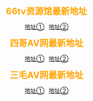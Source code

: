 <strong><p align="center"><font size="5" color="#FFA500">66tv资源馆最新地址</font></p></strong> 
<p align="center">
<font size="3" color="#FFD700"><a rel="nofollow" href="http://66tv78.com">地址①</a></font>
&nbsp;
<font size="3" color="#FFD700"><a rel="nofollow" href="http://66tv79.com">地址②</a></font>
 <strong><p align="center"><font size="5" color="#FFA500">四哥AV网最新地址</font></p></strong> 
<p align="center">
<font size="3" color="#FFD700"><a rel="nofollow" href="http://sgav1.com">地址①</a></font>
&nbsp;
<font size="3" color="#FFD700"><a rel="nofollow" href="http://sgav2.com">地址②</a></font>
  <strong><p align="center"><font size="5" color="#FFA500">三毛AV网最新地址</font></p></strong> 
<p align="center">
<font size="3" color="#FFD700"><a rel="nofollow" href="http://smav99.com">地址①</a></font>
&nbsp;
<font size="3" color="#FFD700"><a rel="nofollow" href="http://smav98.com">地址②</a></font>
